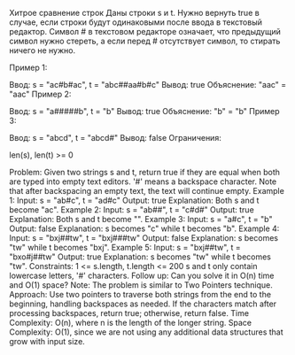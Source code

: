 Хитрое сравнение строк
Даны строки s и t. Нужно вернуть true в случае, если строки будут одинаковыми после ввода в текстовый редактор. Символ # в текстовом редакторе означает, что предыдущий символ нужно стереть, а если перед # отсутствует символ, то стирать ничего не нужно.

Пример 1:

Ввод: s = "ac#b#ac", t = "abc##aa#b#c"
Вывод: true
Объяснение: "aac" = "aac"
Пример 2:

Ввод: s = "a#####b", t = "b"
Вывод: true
Объяснение: "b" = "b"
Пример 3:

Ввод: s = "abcd", t = "abcd#"
Вывод: false
Ограничения:

len(s), len(t) >= 0

Problem: Given two strings s and t, return true if they are equal when both are typed into empty text editors. '#' means a backspace character.
Note that after backspacing an empty text, the text will continue empty.
Example 1:
Input: s = "ab#c", t = "ad#c"
Output: true
Explanation: Both s and t become "ac".
Example 2:
Input: s = "ab##", t = "c#d#"
Output: true
Explanation: Both s and t become "".
Example 3:
Input: s = "a#c", t = "b"
Output: false
Explanation: s becomes "c" while t becomes "b".
Example 4:
Input: s = "bxj##tw", t = "bxj###tw"
Output: false
Explanation: s becomes "tw" while t becomes "bxj".
Example 5:
Input: s = "bxj##tw", t = "bxo#j##tw"
Output: true
Explanation: s becomes "tw" while t becomes "tw".
Constraints:
1 <= s.length, t.length <= 200
s and t only contain lowercase letters, '#' characters.
Follow up: Can you solve it in O(n) time and O(1) space?
Note: The problem is similar to Two Pointers technique.
Approach: Use two pointers to traverse both strings from the end to the beginning, handling backspaces as needed.
If the characters match after processing backspaces, return true; otherwise, return false. 
Time Complexity: O(n), where n is the length of the longer string.
Space Complexity: O(1), since we are not using any additional data structures that grow with input size. 